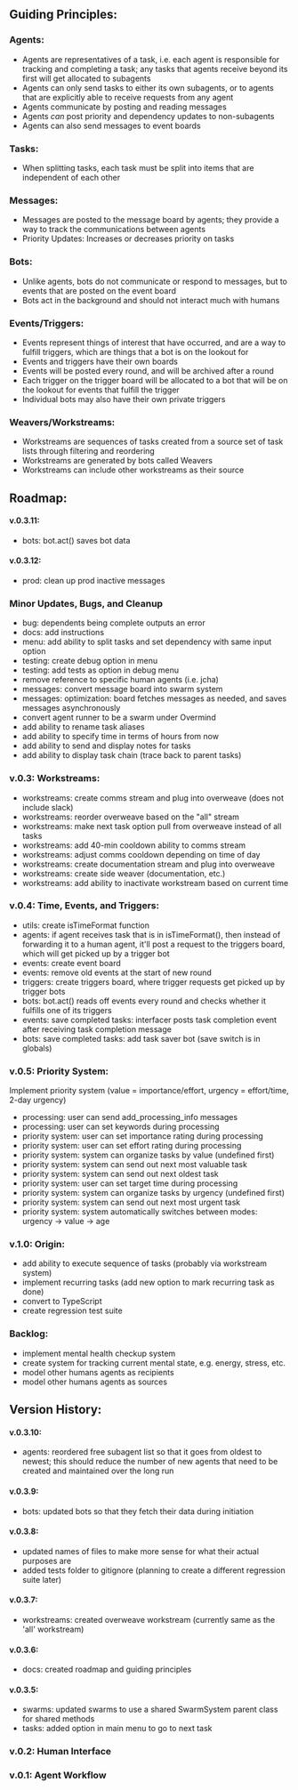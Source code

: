 
## Guiding Principles:

### Agents:
- Agents are representatives of a task, i.e. each agent is responsible for tracking and completing a task; any tasks that agents receive beyond its first will get allocated to subagents
- Agents can only send tasks to either its own subagents, or to agents that are explicitly able to receive requests from any agent
- Agents communicate by posting and reading messages
- Agents _can_ post priority and dependency updates to non-subagents
- Agents can also send messages to event boards

### Tasks:
- When splitting tasks, each task must be split into items that are independent of each other

### Messages:
- Messages are posted to the message board by agents; they provide a way to track the communications between agents
- Priority Updates: Increases or decreases priority on tasks

### Bots:
- Unlike agents, bots do not communicate or respond to messages, but to events that are posted on the event board
- Bots act in the background and should not interact much with humans

### Events/Triggers:
- Events represent things of interest that have occurred, and are a way to fulfill triggers, which are things that a bot is on the lookout for
- Events and triggers have their own boards
- Events will be posted every round, and will be archived after a round
- Each trigger on the trigger board will be allocated to a bot that will be on the lookout for events that fulfill the trigger
- Individual bots may also have their own private triggers

### Weavers/Workstreams:
- Workstreams are sequences of tasks created from a source set of task lists through filtering and reordering
- Workstreams are generated by bots called Weavers
- Workstreams can include other workstreams as their source

## Roadmap:

#### v.0.3.11:
- bots: bot.act() saves bot data

#### v.0.3.12:
- prod: clean up prod inactive messages

### Minor Updates, Bugs, and Cleanup
- bug: dependents being complete outputs an error
- docs: add instructions
- menu: add ability to split tasks and set dependency with same input option
- testing: create debug option in menu
- testing: add tests as option in debug menu
- remove reference to specific human agents (i.e. jcha)
- messages: convert message board into swarm system
- messages: optimization: board fetches messages as needed, and saves messages asynchronously
- convert agent runner to be a swarm under Overmind
- add ability to rename task aliases
- add ability to specify time in terms of hours from now
- add ability to send and display notes for tasks
- add ability to display task chain (trace back to parent tasks)

### v.0.3: Workstreams:
- workstreams: create comms stream and plug into overweave (does not include slack)
- workstreams: reorder overweave based on the "all" stream
- workstreams: make next task option pull from overweave instead of all tasks
- workstreams: add 40-min cooldown ability to comms stream
- workstreams: adjust comms cooldown depending on time of day
- workstreams: create documentation stream and plug into overweave
- workstreams: create side weaver (documentation, etc.)
- workstreams: add ability to inactivate workstream based on current time

### v.0.4: Time, Events, and Triggers:
- utils: create isTimeFormat function
- agents: if agent receives task that is in isTimeFormat(), then instead of forwarding it to a human agent, it'll post a request to the triggers board, which will get picked up by a trigger bot
- events: create event board
- events: remove old events at the start of new round
- triggers: create triggers board, where trigger requests get picked up by trigger bots
- bots: bot.act() reads off events every round and checks whether it fulfills one of its triggers
- events: save completed tasks: interfacer posts task completion event after receiving task completion message
- bots: save completed tasks: add task saver bot (save switch is in globals)

### v.0.5: Priority System:
Implement priority system (value = importance/effort, urgency = effort/time, 2-day urgency)
- processing: user can send add_processing_info messages
- processing: user can set keywords during processing
- priority system: user can set importance rating during processing
- priority system: user can set effort rating during processing
- priority system: system can organize tasks by value (undefined first)
- priority system: system can send out next most valuable task
- priority system: system can send out next oldest task
- priority system: user can set target time during processing
- priority system: system can organize tasks by urgency (undefined first)
- priority system: system can send out next most urgent task
- priority system: system automatically switches between modes: urgency -> value -> age

### v.1.0: Origin:
- add ability to execute sequence of tasks (probably via workstream system)
- implement recurring tasks (add new option to mark recurring task as done)
- convert to TypeScript
- create regression test suite

### Backlog:
- implement mental health checkup system
- create system for tracking current mental state, e.g. energy, stress, etc.
- model other humans agents as recipients
- model other humans agents as sources

## Version History:

#### v.0.3.10:
- agents: reordered free subagent list so that it goes from oldest to newest; this should reduce the number of new agents that need to be created and maintained over the long run

#### v.0.3.9:
- bots: updated bots so that they fetch their data during initiation

#### v.0.3.8:
- updated names of files to make more sense for what their actual purposes are
- added tests folder to gitignore (planning to create a different regression suite later)

#### v.0.3.7:
- workstreams: created overweave workstream (currently same as the 'all' workstream)

#### v.0.3.6:
- docs: created roadmap and guiding principles

#### v.0.3.5:
- swarms: updated swarms to use a shared SwarmSystem parent class for shared methods
- tasks: added option in main menu to go to next task

### v.0.2: Human Interface

### v.0.1: Agent Workflow
